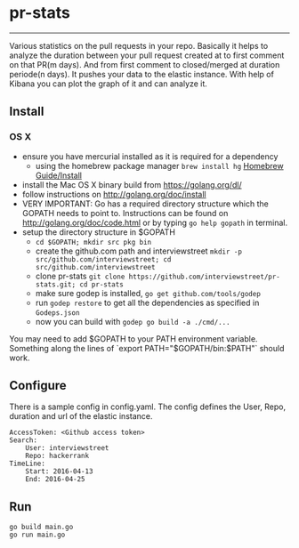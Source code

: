 # pr-stats
---
Various statistics on the pull requests in your repo. Basically it helps to analyze the duration between your pull request created at to first comment on that PR(m days). And from first comment to closed/merged at duration periode(n days).
It pushes your data to the elastic instance. With help of Kibana you can plot the graph of it and can analyze it.

Install
---
### OS X

- ensure you have mercurial installed as it is required for a dependency
    - using the homebrew package manager `brew install hg` [Homebrew Guide/Install](http://brew.sh/)
- install the Mac OS X binary build from https://golang.org/dl/
- follow instructions on http://golang.org/doc/install
- VERY IMPORTANT: Go has a required directory structure which the GOPATH needs to point to. Instructions can be found on http://golang.org/doc/code.html or by typing `go help gopath` in terminal.
- setup the directory structure in $GOPATH
    - `cd $GOPATH; mkdir src pkg bin`
    - create the github.com path and interviewstreet `mkdir -p src/github.com/interviewstreet; cd src/github.com/interviewstreet`
    - clone pr-stats `git clone https://github.com/interviewstreet/pr-stats.git; cd pr-stats`
    - make sure godep is installed, `go get github.com/tools/godep`
    - run `godep restore` to get all the dependencies as specified in `Godeps.json`
    - now you can build with `godep go build -a ./cmd/...`

 You may need to add $GOPATH to your PATH environment variable. Something along the lines of `export PATH="$GOPATH/bin:$PATH"` should work.

Configure
---------
There is a sample config in config.yaml.  The config defines the User, Repo, duration and url of the elastic instance.

```
AccessToken: <Github access token>
Search:
    User: interviewstreet
    Repo: hackerrank
TimeLine:
    Start: 2016-04-13
    End: 2016-04-25
```


Run
---------
```
go build main.go
go run main.go
```
